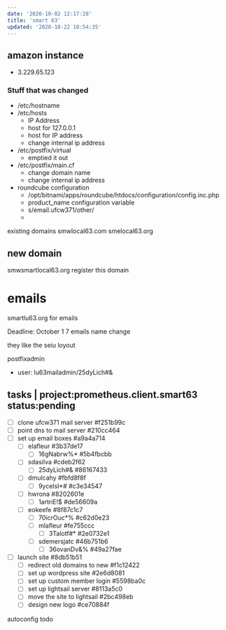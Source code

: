 ```yaml
---
date: '2020-10-02 12:17:28'
title: 'smart 63'
updated: '2020-10-22 10:54:35'
---
```

## amazon instance
* 3.229.65.123


### Stuff that was changed
* /etc/hostname
* /etc/hosts
  * IP Address
  * host for 127.0.0.1
  * host for IP address
  * change internal ip address
* /etc/postfix/virtual
  * emptied it out
* /etc/postfix/main.cf
  * change domain name
  * change internal ip address
* roundcube configuration
  * /opt/bitnami/apps/roundcube/htdocs/configuration/config.inc.php
  * product_name configuration variable
  * s/email.ufcw371/other/
  *

existing domains
smwlocal63.com
smelocal63.org

## new domain
smwsmartlocal63.org
register this domain

# emails
smartlu63.org for emails

Deadline: October 1
7 emails
name change

they like the seiu loyout

postfixadmin
* user: lu63mailadmin/25dyLich#&

## tasks &#124; project:prometheus.client.smart63 status:pending
* [ ] clone ufcw371 mail server  #f251b99c
* [ ] point dns to mail server  #210cc464
* [ ] set up email boxes  #a9a4a714
    * [ ] elafleur  #3b37de17
        * [ ] 16gNabrw%*  #5b4fbcbb
    * [ ] sdasilva  #cdeb2f62
        * [ ] 25dyLich#&  #86167433
    * [ ] dmulcahy  #fbfd8f8f
        * [ ] 9ycelsI*#  #c3e34547
    * [ ] hwrona  #8202601e
        * [ ] 1artriE!$  #de56609a
    * [ ] eokeefe  #8f87c1c7
        * [ ] 70icrOuc*%  #c62d0e23
        * [ ] mlafleur  #fe755ccc
            * [ ] 3Talotf#*  #2e0732e1
        * [ ] sdemersjatc  #46b751b6
            * [ ] 36ovanDv&%  #49a27fae
* [ ] launch site  #8db51b51
    * [ ] redirect old domains to new  #f1c12422
    * [ ] set up wordpress site  #2e6d8081
    * [ ] set up custom member login  #5598ba0c
    * [ ] set up lightsail server  #8113a5c0
    * [ ] move the site to lightsail  #2bc498eb
    * [ ] design new logo  #ce70884f

autoconfig todo
